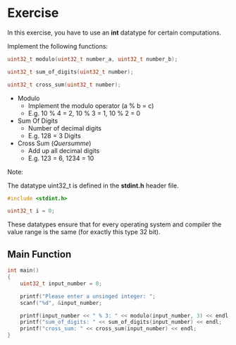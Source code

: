 # Exercise

In this exercise, you have to use an **int** datatype for certain computations.

Implement the following functions:

```cpp
uint32_t modulo(uint32_t number_a, uint32_t number_b);

uint32_t sum_of_digits(uint32_t number);

uint32_t cross_sum(uint32_t number);
```

- Modulo
  - Implement the modulo operator (a % b = c)
  - E.g. 10 % 4 = 2, 10 % 3 = 1, 10 % 2 = 0
- Sum Of Digits
  - Number of decimal digits
  - E.g. 128 = 3 Digits
- Cross Sum (*Quersumme*)
  - Add up all decimal digits
  - E.g. 123 = 6, 1234 = 10

Note:

The datatype uint32_t is defined in the **stdint.h** header file.

```cpp
#include <stdint.h>

uint32_t i = 0;
```

These datatypes ensure that for every operating system and compiler the value range is the same (for exactly this type 32 bit).

## Main Function

```cpp
int main()
{
    uint32_t input_number = 0;

    printf("Please enter a unsinged integer: ";
    scanf("%d", &input_number;

    printf(input_number << " % 3: " << modulo(input_number, 3) << endl;
    printf("sum_of_digits: " << sum_of_digits(input_number) << endl;
    printf("cross_sum: " << cross_sum(input_number) << endl;
}
```
